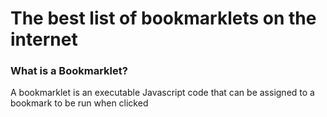 # The best list of bookmarklets on the internet

### What is a Bookmarklet?

A bookmarklet is an executable Javascript code that can be assigned to a bookmark to be run when clicked
